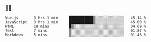 ### 👨‍💻

<!--START_SECTION:waka-->
```text
Vue.js       3 hrs 1 min     ███████████▒░░░░░░░░░░░░░   45.14 % 
JavaScript   3 hrs 1 min     ███████████▒░░░░░░░░░░░░░   45.00 % 
HTML         18 mins         █▒░░░░░░░░░░░░░░░░░░░░░░░   04.69 % 
Text         7 mins          ▒░░░░░░░░░░░░░░░░░░░░░░░░   01.87 % 
Markdown     5 mins          ▒░░░░░░░░░░░░░░░░░░░░░░░░   01.46 % 
```
<!--END_SECTION:waka-->
